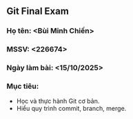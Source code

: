## Git Final Exam
### Họ tên: <Bùi Minh Chiến>
### MSSV: <226674>
### Ngày làm bài: <15/10/2025>
### Mục tiêu:
- Học và thực hành Git cơ bản.
- Hiểu quy trình commit, branch, merge.
